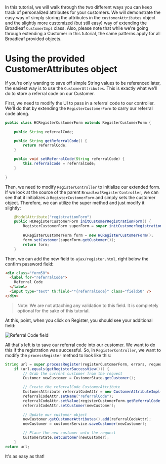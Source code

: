 In this tutorial, we will walk through the two different ways you can keep track of personalized attributes for your customers. We will demonstrate the easy way of simply storing the attributes in the `customerAttributes` object and the slightly more customized (but still easy) way of extending the Broadleaf `CustomerImpl` class. Also, please note that while we're going through extending a Customer in this tutorial, the same patterns apply for all Broadleaf provided objects.

# Using the provided CustomerAttributes object

If you're only wanting to save off simple String values to be referenced later, the easiest way is to use the `CustomerAttributes`. This is exactly what we'll do to store a referral code on our Customer.

First, we need to modify the UI to pass in a referral code to our controller. We'll do that by extending the `RegisterCustomerForm` to carry our referral code along.

```java
public class HCRegisterCustomerForm extends RegisterCustomerForm {
    
    public String referralCode;

    public String getReferralCode() {
        return referralCode;
    }

    public void setReferralCode(String referralCode) {
        this.referralCode = referralCode;
    }
    
}
```

Then, we need to modify `RegisterController` to initialize our extended form. If we look at the source of the parent `BroadleafRegisterController`, we can see that it initializes a `RegisterCustomerForm` and simply sets the customer object. Therefore, we can utilize the super method and just modify it slightly:

```java
    @ModelAttribute("registrationForm")
    public HCRegisterCustomerForm initCustomerRegistrationForm() {
        RegisterCustomerForm superForm = super.initCustomerRegistrationForm();      
        
        HCRegisterCustomerForm form = new HCRegisterCustomerForm();
        form.setCustomer(superForm.getCustomer());
        return form;
    }
```

Then, we can add the new field to `ajax/register.html`, right below the confirm password field:

```html
<div class="form50">
  <label for="referralCode">
    Referral Code
  </label>
  <input type="text" th:field="*{referralCode}" class="field50" />
</div>          
```

> Note: We are not attaching any validation to this field. It is completely optional for the sake of this tutorial.

At this, point, when you click on Register, you should see your additional field:

![Referral Code field](referral-code-tutorial-1.png)

All that's left is to save our referral code into our customer. We want to do this if the registration was successful. So, in `RegisterController`, we want to modify the `processRegister` method to look like this:

```java
String url = super.processRegister(registerCustomerForm, errors, request, response, model);
    if (url.equals(getRegisterSuccessView())) {
        // Grab the current customer from the request
        Customer newCustomer = CustomerState.getCustomer();

        // Create the referralCode CustomerAttribute
        CustomerAttribute referralCodeAttr = new CustomerAttributeImpl();
        referralCodeAttr.setName("referralCode");
        referralCodeAttr.setValue(registerCustomerForm.getReferralCode());
        referralCodeAttr.setCustomer(newCustomer);
        
        // Update our customer object
        newCustomer.getCustomerAttributes().add(referralCodeAttr);
        newCustomer = customerService.saveCustomer(newCustomer);

        // Place the new customer onto the request
        CustomerState.setCustomer(newCustomer);
    }
return url;
```

It's as easy as that!
